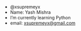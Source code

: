 - @xsupremeyx
- Name: Yash Mishra
- I’m currently learning Python
- email: xsupremeyx@gmail.com

<!---
xsupremeyx/xsupremeyx is a ✨ special ✨ repository because its `README.md` (this file) appears on your GitHub profile.
You can click the Preview link to take a look at your changes.
--->
